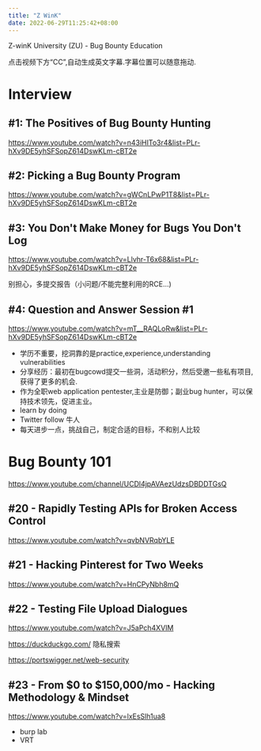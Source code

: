 ```yaml
---
title: "Z WinK"
date: 2022-06-29T11:25:42+08:00
---
```


Z-winK University (ZU) - Bug Bounty Education

点击视频下方“CC”,自动生成英文字幕.字幕位置可以随意拖动.

# Interview

## #1: The Positives of Bug Bounty Hunting
https://www.youtube.com/watch?v=n43iHITo3r4&list=PLr-hXv9DE5yhSFSopZ614DswKLm-cBT2e

## #2: Picking a Bug Bounty Program

https://www.youtube.com/watch?v=gWCnLPwP1T8&list=PLr-hXv9DE5yhSFSopZ614DswKLm-cBT2e

## #3: You Don't Make Money for Bugs You Don't Log

https://www.youtube.com/watch?v=Llvhr-T6x68&list=PLr-hXv9DE5yhSFSopZ614DswKLm-cBT2e

别担心，多提交报告（小问题/不能完整利用的RCE...)
## #4: Question and Answer Session #1

https://www.youtube.com/watch?v=mT__RAQLoRw&list=PLr-hXv9DE5yhSFSopZ614DswKLm-cBT2e

 - 学历不重要，挖洞靠的是practice,experience,understanding vulnerabilities
 - 分享经历：最初在bugcowd提交一些洞，活动积分，然后受邀一些私有项目,获得了更多的机会.
 - 作为全职web application pentester,主业是防御；副业bug hunter，可以保持技术领先，促进主业。
 - learn by doing
 - Twitter follow 牛人
 - 每天进步一点，挑战自己，制定合适的目标，不和别人比较


# Bug Bounty 101

https://www.youtube.com/channel/UCDl4jpAVAezUdzsDBDDTGsQ

## #20 - Rapidly Testing APIs for Broken Access Control

https://www.youtube.com/watch?v=qvbNVRqbYLE

## #21 - Hacking Pinterest for Two Weeks

https://www.youtube.com/watch?v=HnCPyNbh8mQ


## #22 - Testing File Upload Dialogues

https://www.youtube.com/watch?v=J5aPch4XVIM

https://duckduckgo.com/  隐私搜索

https://portswigger.net/web-security


## #23 - From $0 to $150,000/mo - Hacking Methodology & Mindset

https://www.youtube.com/watch?v=lxEsSlh1ua8

 - burp lab
 - VRT




